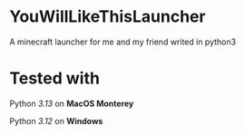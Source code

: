 # YouWillLikeThisLauncher
 A minecraft launcher for me and my friend writed in python3


# Tested with 
Python *3.13* on **MacOS Monterey**

Python *3.12* on **Windows**
